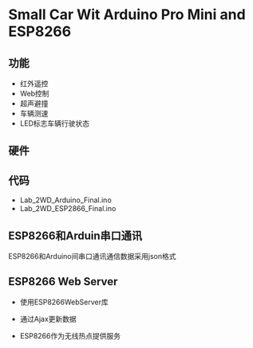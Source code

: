 # Small Car Wit Arduino Pro Mini and ESP8266

## 功能

* 红外遥控
* Web控制
* 超声避撞
* 车辆测速
* LED标志车辆行驶状态

## 硬件



## 代码

* Lab_2WD_Arduino_Final.ino
* Lab_2WD_ESP2866_Final.ino

## ESP8266和Arduin串口通讯

ESP8266和Arduino间串口通讯通信数据采用json格式

## ESP8266  Web Server

* 使用ESP8266WebServer库

* 通过Ajax更新数据

* ESP8266作为无线热点提供服务

